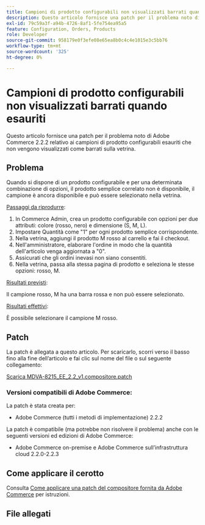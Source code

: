 ```yaml
---
title: Campioni di prodotto configurabili non visualizzati barrati quando esauriti
description: Questo articolo fornisce una patch per il problema noto di Adobe Commerce 2.2.2 relativo ai campioni di prodotto configurabili esauriti che non vengono visualizzati come barrati sulla vetrina.
exl-id: 79c59a3f-a94b-4726-8af1-5fe754ea95a5
feature: Configuration, Orders, Products
role: Developer
source-git-commit: 958179e0f3efe08e65ea8b0c4c4e1015e3c5bb76
workflow-type: tm+mt
source-wordcount: '325'
ht-degree: 0%

---
```


# Campioni di prodotto configurabili non visualizzati barrati quando esauriti

Questo articolo fornisce una patch per il problema noto di Adobe Commerce 2.2.2 relativo ai campioni di prodotto configurabili esauriti che non vengono visualizzati come barrati sulla vetrina.

## Problema

Quando si dispone di un prodotto configurabile e per una determinata combinazione di opzioni, il prodotto semplice correlato non è disponibile, il campione è ancora disponibile e può essere selezionato nella vetrina.

<u>Passaggi da riprodurre</u>:

1. In Commerce Admin, crea un prodotto configurabile con opzioni per due attributi: colore (rosso, nero) e dimensione (S, M, L).
1. Impostare Quantità come &quot;1&quot; per ogni prodotto semplice corrispondente.
1. Nella vetrina, aggiungi il prodotto M rosso al carrello e fai il checkout.
1. Nell&#39;amministratore, elaborare l&#39;ordine in modo che la quantità dell&#39;articolo venga aggiornata a &quot;0&quot;.
1. Assicurati che gli ordini inevasi non siano consentiti.
1. Nella vetrina, passa alla stessa pagina di prodotto e seleziona le stesse opzioni: rosso, M.

<u>Risultati previsti</u>:

Il campione rosso, M ha una barra rossa e non può essere selezionato.

<u>Risultati effettivi</u>:

È possibile selezionare il campione M rosso.

## Patch

La patch è allegata a questo articolo. Per scaricarlo, scorri verso il basso fino alla fine dell’articolo e fai clic sul nome del file o sul seguente collegamento:

[Scarica MDVA-8215\_EE\_2.2\_v1.compositore.patch](assets/MDVA-8215_EE_2.2.2_v1.composer.patch.zip)

### Versioni compatibili di Adobe Commerce:

La patch è stata creata per:

* Adobe Commerce (tutti i metodi di implementazione) 2.2.2

La patch è compatibile (ma potrebbe non risolvere il problema) anche con le seguenti versioni ed edizioni di Adobe Commerce:

* Adobe Commerce on-premise e Adobe Commerce sull’infrastruttura cloud 2.2.0-2.2.3

## Come applicare il cerotto

Consulta [Come applicare una patch del compositore fornita da Adobe Commerce](/help/how-to/general/how-to-apply-a-composer-patch-provided-by-magento.md) per istruzioni.

## File allegati
